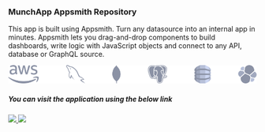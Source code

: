 ### MunchApp Appsmith Repository

This app is built using Appsmith. Turn any datasource into an internal app in minutes. Appsmith lets you drag-and-drop components to build dashboards, write logic with JavaScript objects and connect to any API, database or GraphQL source.

![](https://raw.githubusercontent.com/appsmithorg/appsmith/release/static/images/integrations.png)

##### You can visit the application using the below link

###### [![](https://assets.appsmith.com/git-sync/Buttons.svg) ](http://localhost:8080/applications/64401779824bbc19c6d4e4fd/pages/64401779824bbc19c6d4e500) [![](https://assets.appsmith.com/git-sync/Buttons2.svg)](http://localhost:8080/applications/64401779824bbc19c6d4e4fd/pages/64401779824bbc19c6d4e500/edit)
